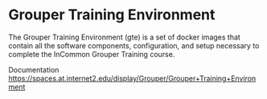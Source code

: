 # Grouper Training Environment

The Grouper Training Environment (gte) is a set of docker images that contain
all the software components, configuration, and setup necessary to complete the
InCommon Grouper Training course.

Documentation <https://spaces.at.internet2.edu/display/Grouper/Grouper+Training+Environment>
